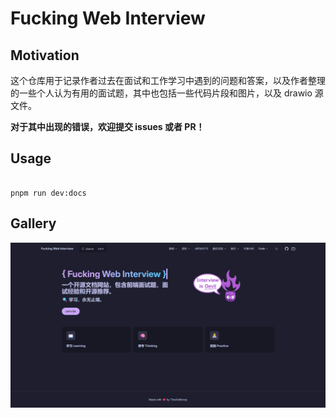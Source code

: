 # Fucking Web Interview

## Motivation

这个仓库用于记录作者过去在面试和工作学习中遇到的问题和答案，以及作者整理的一些个人认为有用的面试题，其中也包括一些代码片段和图片，以及 drawio 源文件。

**对于其中出现的错误，欢迎提交 issues 或者 PR！**

## Usage

```shell

pnpm run dev:docs

```

## Gallery

![homepage](./images//homesnapshot.png)
